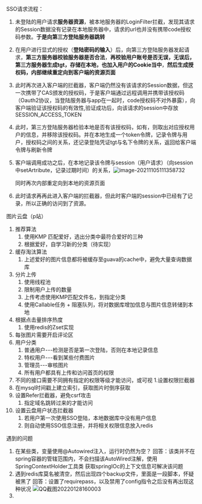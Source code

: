 SSO请求流程：

1. 未登陆的用户请求**服务器资源**，被本地服务器的LoginFilter拦截，发现其请求的Session数据没有记录在本地服务器中，请求的url也并没有携带code授权码参数。**于是向第三方登陆服务器跳转**

2. 在用户进行显式的授权（**登陆密码的输入**）后，向第三方登陆服务器发起请求，**第三方服务器校验服务器是否合法**，**再校验用户账号是否无误，无误后，第三方服务器生成tgt，存储在本地，也加入用户的Cookie当中**，**然后生成授权码，内部继续重定向到客户端的资源页面**

3. 此时再次进入客户端的拦截器，客户端仍然没有该请求的Session数据，但这一次携带了CAS颁发的授权码，于是客户端通过远程调用并携带该授权码（Oauth2协议，当登陆服务器与app在一起时，code授权码不对外暴露），向客户端验证该授权码的有效性,验证成功后，向该请求的session中存放SESSION_ACCESS_TOKEN

4. 此时，第三方登陆服务器检验本地是否有该授权码，如有，则取出对应授权用户的信息，并移除该授权码。并在本地生成一个token令牌，记录令牌与用户，授权码之间的关系，还记录登陆凭证tgt与名下令牌的关系，返回给客户端令牌与刷新令牌

5. 客户端调用成功之后，在本地记录该令牌与session（用户请求）（向session中setArtribute，记录过期时间）的关系，![image-20211105111358732](C:\Users\pro\AppData\Roaming\Typora\typora-user-images\image-20211105111358732.png)

   同时再次内部重定向到本地的资源页面

6. 此时请求再再此进入客户端的拦截器，但此时客户端的session中已经有了记录，所以正确的访问到了资源。

图片云盘（p站）
1. 推荐算法
    1. 使用KMP 匹配爱好，选出分类中最符合爱好的三种
    2. 根据爱好，自学习新的分类（待实现）   
2. 缓存淘汰算法
    1. 上述爱好的图片信息都将被缓存至guava的cache中，避免大量查询数据库
3. 分片上传
    1. 使用线程池
    2. 限制用户上传的数量
    3. 上传考虑使用KMP匹配文件名，到指定分类
    4. 使用Callable任务 + 阻塞队列，将对数据库增加信息与图片信息转储到本地   
4. 根据点击量排序热度
    1. 使用redis的Zset实现
5. 每张图片需要开启评论区
6. 用户分类
    1. 普通用户---检测是否是第一次登陆，否则在本地记录信息
    2. 特权用户---看到某些付费图片
    3. 管理员---审核图片
    4. 所有用户都具有上传和访问首页的权限
7. 不同的接口需要不同拥有指定的权限等级才能访问，或可视
    1.设置权限拦截器
8. 在mysql时间戳上建立索引，获取图片时倒序获取
9. 设置Refer拦截器，避免csrf攻击
    1. 指定域名跳转过来的才能访问
10. 设置云盘用户状态拦截器
    1. 若用户第一次使用SSO登陆，本地数据库中没有用户信息
    2. 则自动使用SSO信息注册，并将相关权限信息放入redis 

遇到的问题
1. 在某些类，变量使用@Autowired注入，运行时仍然为空？
  回答：该类并不在spring容器的管辖范围内，不会扫描该AutoWired注解，使用SpringContextHolder工具类
   获取springIOc的上下文信息可解决该问题
2. 遇到redis库莫名被清空，然后出现四个backup文件，里面是一段脚本，怀疑被黑了
  回答：设置了requirepass，以及禁用了config指令之后没有再出现这种状况
  ![QQ截图20220128160003](C:\Users\pro\IdeaProjects\sso-smart\smart-sso\SSO请求流程.assets\QQ截图20220128160003.png)
3. 